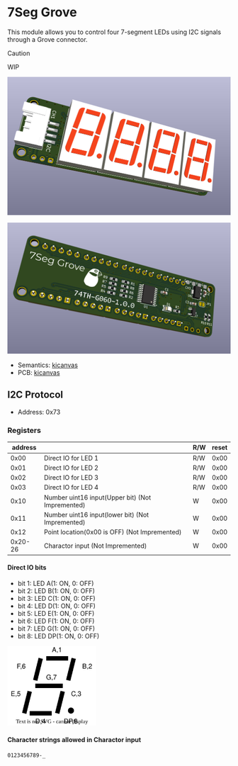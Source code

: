 # 7Seg Grove

This module allows you to control four 7-segment LEDs using I2C signals through a Grove connector.

> [!Caution]
> WIP

![alt text](3d_render-2.png)

![alt text](3d_render-1.png)

- Semantics: [kicanvas](https://kicanvas.org/?github=https%3A%2F%2Fgithub.com%2F74th%2F74th-oshw-projects%2Fblob%2Fmain%2F74TH-G060-7seg-grove%2F74TH-G060-7seg-grove.kicad_sch)
- PCB: [kicanvas](https://kicanvas.org/?github=https%3A%2F%2Fgithub.com%2F74th%2F74th-oshw-projects%2Fblob%2Fmain%2F74TH-G060-7seg-grove%2F74TH-G060-7seg-grove.kicad_pcb)

## I2C Protocol

- Address: 0x73

### Registers

| address |                                                     | R/W | reset |
| ------- | --------------------------------------------------- | --- | ----- |
| 0x00    | Direct IO for LED 1                                 | R/W | 0x00  |
| 0x01    | Direct IO for LED 2                                 | R/W | 0x00  |
| 0x02    | Direct IO for LED 3                                 | R/W | 0x00  |
| 0x03    | Direct IO for LED 4                                 | R/W | 0x00  |
| 0x10    | Number uint16 input(Upper bit) (Not Impremented)    | W   | 0x00  |
| 0x11    | Number uint16 input(lower bit) (Not Impremented)    | W   | 0x00  |
| 0x12    | Point location(0x00 is OFF)       (Not Impremented) | W   | 0x00  |
| 0x20-26 | Charactor input (Not Impremented)                   | W   | 0x00  |

#### Direct IO bits

- bit 1: LED A(1: ON, 0: OFF)
- bit 2: LED B(1: ON, 0: OFF)
- bit 3: LED C(1: ON, 0: OFF)
- bit 4: LED D(1: ON, 0: OFF)
- bit 5: LED E(1: ON, 0: OFF)
- bit 6: LED F(1: ON, 0: OFF)
- bit 7: LED G(1: ON, 0: OFF)
- bit 8: LED DP(1: ON, 0: OFF)

<img src="7seg_map.drawio.svg" width="200px"/>

#### Character strings allowed in Charactor input

```
0123456789-_
```